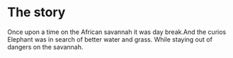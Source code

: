 # The story

Once upon a time on the African savannah it was day break.And the curios Elephant was in search of better water and grass. While staying out of dangers on the savannah.